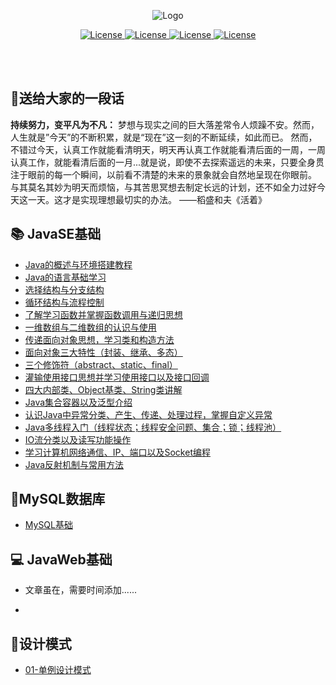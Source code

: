 <p align="center"><img src="https://gitee.com/Ziphtracks/Figurebed/raw/master/img/20200525115147.png" alt="Logo"></p>
<p align="center">
  <a href="">
		<img src="https://img.shields.io/badge/WeChat-apeng0418-right.svg" alt="License">
	</a>
  <a href="https://github.com/Ziphtracks/JavaLearningmanual/tree/master/materials">
		<img src="https://img.shields.io/badge/文档资料-downloads-green.svg" alt="License">
	</a>
  <a href="https://github.com/Ziphtracks/JavaLearningmanual/tree/master/jar%20package%20library">
		<img src="https://img.shields.io/badge/jar包库-downloads-blue.svg" alt="License">
	</a>
	<a href="https://blog.csdn.net/weixin_44170221">
		<img src="https://img.shields.io/badge/@Ziph-CSDN-red.svg" alt="License">
	</a>
</p>
<br />

<br />

## 📌**送给大家的一段话** 

**持续努力，变平凡为不凡：** 梦想与现实之间的巨大落差常令人烦躁不安。然而，人生就是”今天”的不断积累，就是“现在”这一刻的不断延续，如此而已。 然而，不错过今天，认真工作就能看清明天，明天再认真工作就能看清后面的一周，一周认真工作，就能看清后面的一月...就是说，即使不去探索遥远的未来，只要全身贯注于眼前的每一个瞬间，以前看不清楚的未来的景象就会自然地呈现在你眼前。 与其莫名其妙为明天而烦恼，与其苦思冥想去制定长远的计划，还不如全力过好今天这一天。这才是实现理想最切实的办法。 ——稻盛和夫《活着》 

## 📚  JavaSE基础

- [Java的概述与环境搭建教程](https://github.com/Ziphtracks/JavaLearningmanual/blob/master/docs/Java-Standard-Edition/Java的概述与环境搭建.md)
- [Java的语言基础学习](https://github.com/Ziphtracks/JavaLearningmanual/blob/master/docs/Java-Standard-Edition/Java语言基础.md)
- [选择结构与分支结构](https://github.com/Ziphtracks/JavaLearningmanual/blob/master/docs/Java-Standard-Edition/Java选择结构与分支结构.md)
- [循环结构与流程控制](https://github.com/Ziphtracks/JavaLearningmanual/blob/master/docs/Java-Standard-Edition/Java循环结构.md)
- [了解学习函数并掌握函数调用与递归思想](https://github.com/Ziphtracks/JavaLearningmanual/blob/master/docs/Java-Standard-Edition/Java函数.md)
- [一维数组与二维数组的认识与使用](https://github.com/Ziphtracks/JavaLearningmanual/blob/master/docs/Java-Standard-Edition/Java数组.md)
- [传递面向对象思想，学习类和构造方法](https://github.com/Ziphtracks/JavaLearningmanual/blob/master/docs/Java-Standard-Edition/Java面向对象.md)
- [面向对象三大特性（封装、继承、多态）](https://github.com/Ziphtracks/JavaLearningmanual/blob/master/docs/Java-Standard-Edition/Java面向对象三大特性.md)
- [三个修饰符（abstract、static、final）](https://github.com/Ziphtracks/JavaLearningmanual/blob/master/docs/Java-Standard-Edition/Java三个修饰符.md)
- [灌输使用接口思想并学习使用接口以及接口回调](https://github.com/Ziphtracks/JavaLearningmanual/blob/master/docs/Java-Standard-Edition/Java接口.md)
- [四大内部类、Object基类、String类讲解](https://github.com/Ziphtracks/JavaLearningmanual/blob/master/docs/Java-Standard-Edition/Java内部类与常用类.md)
- [Java集合容器以及泛型介绍](https://github.com/Ziphtracks/JavaLearningmanual/blob/master/docs/Java-Standard-Edition/Java集合.md)
- [认识Java中异常分类、产生、传递、处理过程，掌握自定义异常](https://github.com/Ziphtracks/JavaLearningmanual/blob/master/docs/Java-Standard-Edition/Java异常.md)
- [Java多线程入门（线程状态；线程安全问题、集合；锁；线程池）](https://github.com/Ziphtracks/JavaLearningmanual/blob/master/docs/Java-Standard-Edition/Java多线程.md)
- [IO流分类以及读写功能操作](https://github.com/Ziphtracks/JavaLearningmanual/blob/master/docs/Java-Standard-Edition/JavaIO流.md)
- [学习计算机网络通信、IP、端口以及Socket编程](https://github.com/Ziphtracks/JavaLearningmanual/blob/master/docs/Java-Standard-Edition/Java网络编程.md)
- [Java反射机制与常用方法](https://github.com/Ziphtracks/JavaLearningmanual/blob/master/docs/Java-Standard-Edition/Java反射.md)

## 🔢MySQL数据库

- [MySQL基础](https://github.com/Ziphtracks/JavaLearningmanual/blob/master/docs/Java-Web/MySQL数据库.md)

## 💻  JavaWeb基础

- 文章虽在，需要时间添加......

- 

## 📐设计模式

- [01-单例设计模式](https://github.com/Ziphtracks/JavaLearningmanual/blob/master/docs/design-mode/01.单例设计模式.md)

